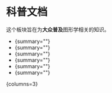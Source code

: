 # 科普文档

<tldr>

这个板块旨在为**大众普及**图形学相关的知识。
</tldr>

- [](shaderBasic.md){summary=""}
- [](shaderHistoryJE.md){summary=""}
- [](shaderTech.md){summary=""}
- [](resourcepackBasic.md){summary=""}
- [](shaderHistoryBE.md){summary=""}
- [](rayTracing.md){summary=""}

{columns=3}

<seealso title="更多内容" style="cards">
    <category ref="related">
        <a href="Correction.md" summary="总结了一些玩家中有歧义的图形学观点。"/>
        <a href="QAs.md" summary="总结了社区中经常有人提起的概念性问题。"/>
        <a href="Troubleshoot.md" summary="提供快速解决光影和资源包问题的办法。"/>
    </category>
</seealso>
